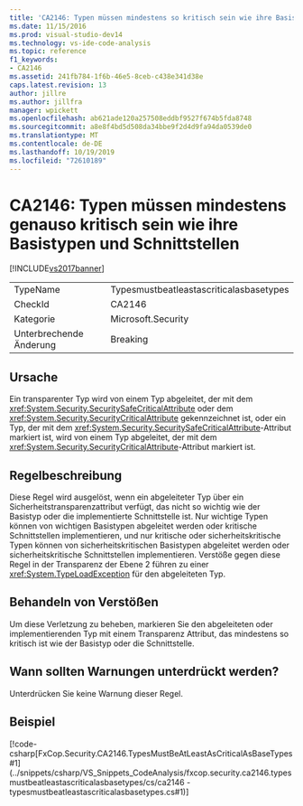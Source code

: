 ```yaml
---
title: 'CA2146: Typen müssen mindestens so kritisch sein wie ihre Basis Typen und Schnittstellen | Microsoft-Dokumentation'
ms.date: 11/15/2016
ms.prod: visual-studio-dev14
ms.technology: vs-ide-code-analysis
ms.topic: reference
f1_keywords:
- CA2146
ms.assetid: 241fb784-1f6b-46e5-8ceb-c438e341d38e
caps.latest.revision: 13
author: jillre
ms.author: jillfra
manager: wpickett
ms.openlocfilehash: ab621ade120a257508eddbf9527f674b5fda8748
ms.sourcegitcommit: a8e8f4bd5d508da34bbe9f2d4d9fa94da0539de0
ms.translationtype: MT
ms.contentlocale: de-DE
ms.lasthandoff: 10/19/2019
ms.locfileid: "72610189"
---
```

# <a name="ca2146-types-must-be-at-least-as-critical-as-their-base-types-and-interfaces"></a>CA2146: Typen müssen mindestens genauso kritisch sein wie ihre Basistypen und Schnittstellen
[!INCLUDE[vs2017banner](../includes/vs2017banner.md)]

|||
|-|-|
|TypeName|Typesmustbeatleastascriticalasbasetypes|
|CheckId|CA2146|
|Kategorie|Microsoft.Security|
|Unterbrechende Änderung|Breaking|

## <a name="cause"></a>Ursache
 Ein transparenter Typ wird von einem Typ abgeleitet, der mit dem <xref:System.Security.SecuritySafeCriticalAttribute> oder dem <xref:System.Security.SecurityCriticalAttribute> gekennzeichnet ist, oder ein Typ, der mit dem <xref:System.Security.SecuritySafeCriticalAttribute>-Attribut markiert ist, wird von einem Typ abgeleitet, der mit dem <xref:System.Security.SecurityCriticalAttribute>-Attribut markiert ist.

## <a name="rule-description"></a>Regelbeschreibung
 Diese Regel wird ausgelöst, wenn ein abgeleiteter Typ über ein Sicherheitstransparenzattribut verfügt, das nicht so wichtig wie der Basistyp oder die implementierte Schnittstelle ist. Nur wichtige Typen können von wichtigen Basistypen abgeleitet werden oder kritische Schnittstellen implementieren, und nur kritische oder sicherheitskritische Typen können von sicherheitskritischen Basistypen abgeleitet werden oder sicherheitskritische Schnittstellen implementieren. Verstöße gegen diese Regel in der Transparenz der Ebene 2 führen zu einer <xref:System.TypeLoadException> für den abgeleiteten Typ.

## <a name="how-to-fix-violations"></a>Behandeln von Verstößen
 Um diese Verletzung zu beheben, markieren Sie den abgeleiteten oder implementierenden Typ mit einem Transparenz Attribut, das mindestens so kritisch ist wie der Basistyp oder die Schnittstelle.

## <a name="when-to-suppress-warnings"></a>Wann sollten Warnungen unterdrückt werden?
 Unterdrücken Sie keine Warnung dieser Regel.

## <a name="example"></a>Beispiel
 [!code-csharp[FxCop.Security.CA2146.TypesMustBeAtLeastAsCriticalAsBaseTypes#1](../snippets/csharp/VS_Snippets_CodeAnalysis/fxcop.security.ca2146.typesmustbeatleastascriticalasbasetypes/cs/ca2146 - typesmustbeatleastascriticalasbasetypes.cs#1)]
